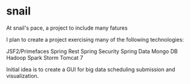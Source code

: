 # snail
At snail's pace, a project to include many fatures

I plan to create a project exercising many of the following technologies:

JSF2/Primefaces
Spring Rest
Spring Security
Spring Data
Mongo DB
Hadoop
Spark
Storm
Tomcat 7

Initial idea is to create a GUI for big data scheduling submission and visualization.
